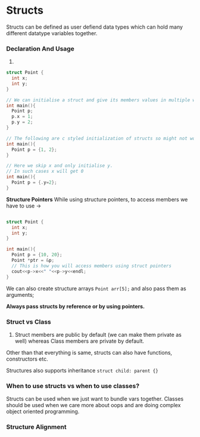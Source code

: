 # Structs

Structs can be defined as user defiend data types which can hold many different datatype variables together.

### Declaration And Usage
1. 
```cpp
struct Point {
  int x;
  int y;
}

// We can initialise a struct and give its members values in multiple ways.
int main(){
  Point p;
  p.x = 1;
  p.y = 2;
}

// The following are c styled initialization of structs so might not work in some cpp compilers. But it worked when I tried
int main(){
  Point p = {1, 2};
}

// Here we skip x and only initialise y.
// In such cases x will get 0
int main(){
  Point p = {.y=2};
}

```

**Structure Pointers**
While using structure pointers, to access members we have to use ->

```cpp

struct Point {
  int x;
  int y;
}

int main(){
  Point p = {10, 20};
  Point *ptr = &p;
  // This is how you will access members using struct pointers
  cout<<p->x<<" "<<p->y<<endl;
}
```

We can also create structure arrays `Point arr[5];` and also pass them as arguments;

**Always pass structs by reference or by using pointers.**

### Struct vs Class
1. Struct members are public by default (we can make them private as well) whereas Class members are private by default.

Other than that everything is same, structs can also have functions, constructors etc.

Structures also supports inheritance  `struct child: parent {}`


### When to use structs vs when to use classes?
Structs can be used when we just want to bundle vars together.
Classes should be used when we care more about oops and are doing complex object oriented programming.


### Structure Alignment


